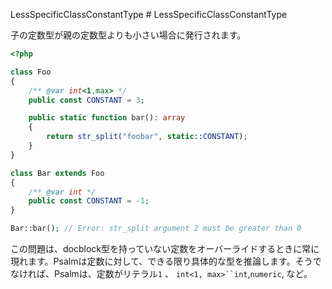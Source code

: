 LessSpecificClassConstantType # LessSpecificClassConstantType

子の定数型が親の定数型よりも小さい場合に発行されます。

```php
<?php

class Foo
{
    /** @var int<1,max> */
    public const CONSTANT = 3;

    public static function bar(): array
    {
        return str_split("foobar", static::CONSTANT);
    }
}

class Bar extends Foo
{
    /** @var int */
    public const CONSTANT = -1;
}

Bar::bar(); // Error: str_split argument 2 must be greater than 0
```

この問題は、docblock型を持っていない定数をオーバーライドするときに常に現れます。Psalmは定数に対して、できる限り具体的な型を推論します。そうでなければ、Psalmは、定数がリテラル`1` 、 `int<1, max>``int`,`numeric`, など。
